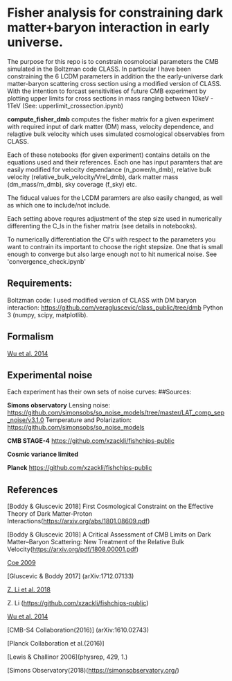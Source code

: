 # Fisher analysis for constraining dark matter+baryon interaction in early universe. 

The purpose for this repo is to constrain cosmolocial parameters the CMB simulated in the Boltzman code CLASS. In particular I have been constraining the 6 LCDM parameters in addition the the early-universe dark matter-baryon scattering cross section using a modified version of CLASS. With the intention to forcast sensitivities of future CMB experiment by plotting upper limits for cross sections in mass ranging between 10keV - 1TeV (See: upperlimit_crossection.ipynb)

<b>compute_fisher_dmb</b> computes the fisher matrix for a given experiment with required input of dark matter (DM) mass, velocity dependence, and relagtive bulk velocity which uses simulated cosmological observables from CLASS.

Each of these notebooks (for given experiment) contains details on the equations used and their references. Each one has input paramters that are easily modified for velocity dependance (n_power/n_dmb), relative bulk velocity (relative_bulk_velocity/Vrel_dmb), dark matter mass (dm_mass/m_dmb), sky coverage (f_sky) etc.

The fiducal values for the LCDM paramters are also easily changed, as well as which one to include/not include.

Each setting above requres adjustment of the step size used in numerically differenting the C_ls in the fisher matrix (see details in notebooks).

To numerically differentiation the Cl's with respect to the parameters you want to contrain its important to choose the right stepsize. One that is small enough to converge but also large enough not to hit numerical noise. See 'convergence_check.ipynb'
## Requirements:
Boltzman code: I used modified version of CLASS with DM baryon interaction: https://github.com/veragluscevic/class_public/tree/dmb
Python 3 (numpy, scipy, matplotlib).



## Formalism
 

[Wu et al. 2014](https://arxiv.org/abs/1402.4108)


## Experimental noise
Each experiment has their own sets of noise curves:
##Sources: 

<b>Simons observatory</b>
Lensing noise: https://github.com/simonsobs/so_noise_models/tree/master/LAT_comp_sep_noise/v3.1.0
Temperature and Polarization: https://github.com/simonsobs/so_noise_models

<b>CMB STAGE-4</b>
https://github.com/xzackli/fishchips-public

<b>Cosmic variance limited</b>

<b>Planck</b>
https://github.com/xzackli/fishchips-public

## References

[Boddy & Gluscevic 2018] First Cosmological Constraint on the Effective Theory of Dark Matter-Proton Interactions(https://arxiv.org/abs/1801.08609.pdf)

[Boddy & Gluscevic 2018] A Critical Assessment of CMB Limits on Dark Matter–Baryon Scattering:
New Treatment of the Relative Bulk Velocity(https://arxiv.org/pdf/1808.00001.pdf)

[Coe 2009](arXiv:0906.4123)

[Gluscevic & Boddy 2017] (arXiv:1712.07133)

[Z. Li et al. 2018](https://arxiv.org/pdf/1806.10165.pdf)

Z. Li (https://github.com/xzackli/fishchips-public)

[Wu et al. 2014](https://arxiv.org/abs/1402.4108)

[CMB-S4 Collaboration(2016)] (arXiv:1610.02743)

[Planck Collaboration et al.(2016)]

[Lewis & Challinor 2006](physrep, 429, 1.)

[Simons Observatory(2018)(https://simonsobservatory.org/)

